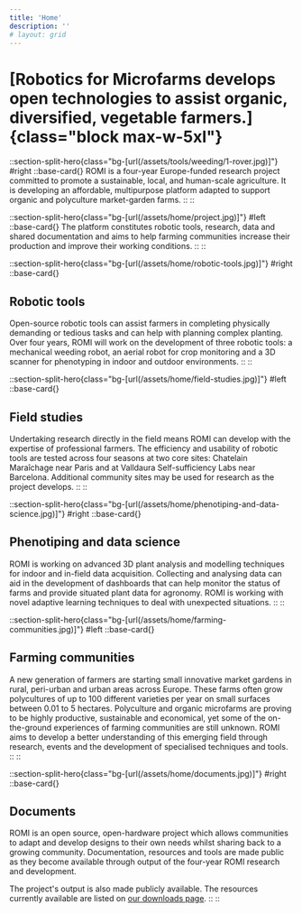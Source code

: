 ```yaml
---
title: 'Home'
description: ''
# layout: grid
---
```


# [Robotics for Microfarms develops open technologies to assist organic, diversified, vegetable farmers.]{class="block max-w-5xl"}


::section-split-hero{class="bg-[url(/assets/tools/weeding/1-rover.jpg)]"}
#right
  ::base-card{}
  ROMI is a four-year Europe-funded research project committed to promote a sustainable, local, and human-scale agriculture. It is developing an affordable, multipurpose platform adapted to support organic and polyculture market-garden farms.
  ::
::

::section-split-hero{class="bg-[url(/assets/home/project.jpg)]"}
#left
  ::base-card{}
  The platform constitutes robotic tools, research, data and shared documentation and aims to help farming communities increase their production and improve their working conditions.
  ::
::

::section-split-hero{class="bg-[url(/assets/home/robotic-tools.jpg)]"}
#right
  ::base-card{}
  ## Robotic tools
  Open-source robotic tools can assist farmers in completing physically demanding or tedious tasks and can help with planning complex planting. Over four years, ROMI will work on the development of three robotic tools: a mechanical weeding robot, an aerial robot for crop monitoring and a 3D scanner for phenotyping in indoor and outdoor environments.
  ::
::

::section-split-hero{class="bg-[url(/assets/home/field-studies.jpg)]"}
#left
  ::base-card{}
  ## Field studies
  Undertaking research directly in the field means ROMI can develop with the expertise of professional farmers. The efficiency and usability of robotic tools are tested across four seasons at two core sites: Chatelain Maraîchage near Paris and at Valldaura Self-sufficiency Labs near Barcelona. Additional community sites may be used for research as the project develops.
  ::
::

::section-split-hero{class="bg-[url(/assets/home/phenotiping-and-data-science.jpg)]"}
#right
  ::base-card{}
  ## Phenotiping and data science
  ROMI is working on advanced 3D plant analysis and modelling techniques for indoor and in-field data acquisition. Collecting and analysing data can aid in the development of dashboards that can help monitor the status of farms and provide situated plant data for agronomy. ROMI is working with novel adaptive learning techniques to deal with unexpected situations.
  ::
::

::section-split-hero{class="bg-[url(/assets/home/farming-communities.jpg)]"}
#left
  ::base-card{}
  ## Farming communities
  A new generation of farmers are starting small innovative market gardens in rural, peri-urban and urban areas across Europe. These farms often grow polycultures of up to 100 different varieties per year on small surfaces between 0.01 to 5 hectares. Polyculture and organic microfarms are proving to be highly productive, sustainable and economical, yet some of the on-the-ground experiences of farming communities are still unknown. ROMI aims to develop a better understanding of this emerging field through research, events and the development of specialised techniques and tools.
  ::
::

::section-split-hero{class="bg-[url(/assets/home/documents.jpg)]"}
#right
  ::base-card{}
  ## Documents
  ROMI is an open source, open-hardware project which allows communities to adapt and develop designs to their own needs whilst sharing back to a growing community. Documentation, resources and tools are made public as they become available through output of the four-year ROMI research and development.
  
  The project's output is also made publicly available. The resources currently available are listed on [our downloads page](/downloads).
  ::
::
